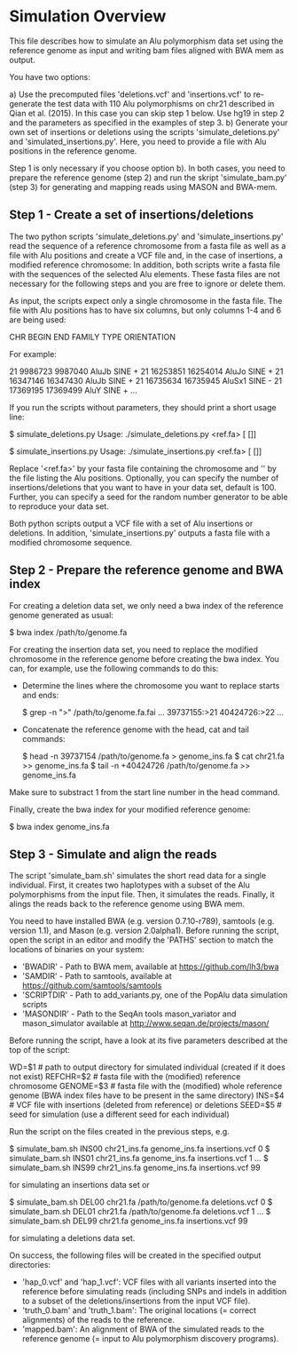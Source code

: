 Simulation Overview
===================

This file describes how to simulate an Alu polymorphism data set using the reference genome as input and writing bam files aligned with BWA mem as output.

You have two options:

a) Use the precomputed files 'deletions.vcf' and 'insertions.vcf' to re-generate the test data with 110 Alu polymorphisms on chr21 described in Qian et al. (2015). In this case you can skip step 1 below.
   Use hg19 in step 2 and the parameters as specified in the examples of step 3.
b) Generate your own set of insertions or deletions using the scripts 'simulate_deletions.py' and 'simulated_insertions.py'.
   Here, you need to provide a file with Alu positions in the reference genome.

Step 1 is only necessary if you choose option b).
In both cases, you need to prepare the reference genome (step 2) and run the skript 'simulate_bam.py' (step 3) for generating and mapping reads using MASON and BWA-mem.


Step 1 - Create a set of insertions/deletions
---------------------------------------------

The two python scripts 'simulate_deletions.py' and 'simulate_insertions.py' read the sequence of a reference chromosome from a fasta file as well as a file with Alu positions and create a VCF file and, in the case of insertions, a modified reference chromosome:
In addition, both scripts write a fasta file with the sequences of the selected Alu elements. These fasta files are not necessary for the following steps and you are free to ignore or delete them.

As input, the scripts expect only a single chromosome in the fasta file.
The file with Alu positions has to have six columns, but only columns 1-4 and 6 are being used:

  CHR  BEGIN  END  FAMILY  TYPE  ORIENTATION

For example:

  21  9986723   9987040   AluJb   SINE  +
  21  16253851  16254014  AluJo   SINE  +
  21  16347146  16347430  AluJb   SINE  +
  21  16735634  16735945  AluSx1  SINE  -
  21  17369195  17369499  AluY    SINE  +
  ...

If you run the scripts without parameters, they should print a short usage line:

  $ simulate_deletions.py
  Usage: ./simulate_deletions.py <ref.fa> <alu positions> [<num del> [<seed>]]

  $ simulate_insertions.py
  Usage: ./simulate_insertions.py <ref.fa> <alu positions> [<num ins> [<seed>]]

Replace '<ref.fa>' by your fasta file containing the chromosome and '<alu positions>' by the file listing the Alu positions.
Optionally, you can specify the number of insertions/deletions that you want to have in your data set, default is 100.
Further, you can specify a seed for the random number generator to be able to reproduce your data set.

Both python scripts output a VCF file with a set of Alu insertions or deletions.
In addition, 'simulate_insertions.py' outputs a fasta file with a modified chromosome sequence.


Step 2 - Prepare the reference genome and BWA index
---------------------------------------------------

For creating a deletion data set, we only need a bwa index of the reference genome generated as usual:

$ bwa index /path/to/genome.fa

For creating the insertion data set, you need to replace the modified chromosome in the reference genome before creating the bwa index.
You can, for example, use the following commands to do this:

* Determine the lines where the chromosome you want to replace starts and ends:

  $ grep -n ">" /path/to/genome.fa.fai
  ...
  39737155:>21
  40424726:>22
  ...

* Concatenate the reference genome with the head, cat and tail commands:

  $ head -n 39737154 /path/to/genome.fa > genome_ins.fa
  $ cat chr21.fa >> genome_ins.fa
  $ tail -n +40424726 /path/to/genome.fa >> genome_ins.fa

Make sure to substract 1 from the start line number in the head command.

Finally, create the bwa index for your modified reference genome:

$ bwa index genome_ins.fa


Step 3 - Simulate and align the reads
-------------------------------------

The script 'simulate_bam.sh' simulates the short read data for a single individual.
First, it creates two haplotypes with a subset of the Alu polymorphisms from the input file.
Then, it simulates the reads.
Finally, it alings the reads back to the reference genome using BWA mem.

You need to have installed BWA (e.g. version 0.7.10-r789), samtools (e.g. version 1.1), and Mason (e.g. version 2.0alpha1).
Before running the script, open the script in an editor and modify the 'PATHS' section to match the locations of binaries on your system:

* 'BWADIR' - Path to BWA mem, available at https://github.com/lh3/bwa
* 'SAMDIR' - Path to samtools, available at https://github.com/samtools/samtools
* 'SCRIPTDIR' - Path to add_variants.py, one of the PopAlu data simulation scripts
* 'MASONDIR' - Path to the SeqAn tools mason_variator and mason_simulator available at http://www.seqan.de/projects/mason/

Before running the script, have a look at its five parameters described at the top of the script:

  WD=$1      # path to output directory for simulated individual (created if it does not exist)
  REFCHR=$2  # fasta file with the (modified) reference chromosome
  GENOME=$3  # fasta file with the (modified) whole reference genome (BWA index files have to be present in the same directory)
  INS=$4     # VCF file with insertions (deleted from reference) or deletions
  SEED=$5    # seed for simulation (use a different seed for each individual)

Run the script on the files created in the previous steps, e.g.

  $ simulate_bam.sh INS00 chr21_ins.fa genome_ins.fa insertions.vcf 0
  $ simulate_bam.sh INS01 chr21_ins.fa genome_ins.fa insertions.vcf 1
  ...
  $ simulate_bam.sh INS99 chr21_ins.fa genome_ins.fa insertions.vcf 99

for simulating an insertions data set or

  $ simulate_bam.sh DEL00 chr21.fa /path/to/genome.fa deletions.vcf 0
  $ simulate_bam.sh DEL01 chr21.fa /path/to/genome.fa deletions.vcf 1
  ...
  $ simulate_bam.sh DEL99 chr21.fa genome_ins.fa insertions.vcf 99

for simulating a deletions data set.

On success, the following files will be created in the specified output directories:

* 'hap_0.vcf' and 'hap_1.vcf': VCF files with all variants inserted into the reference before simulating reads (including SNPs and indels in addition to a subset of the deletions/insertions from the input VCF file).
* 'truth_0.bam' and 'truth_1.bam': The original locations (= correct alignments) of the reads to the reference.
* 'mapped.bam': An alignment of BWA of the simulated reads to the reference genome (= input to Alu polymorphism discovery programs).
